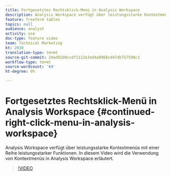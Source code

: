 ```yaml
---
title: Fortgesetztes Rechtsklick-Menü in Analysis Workspace
description: Analysis Workspace verfügt über leistungsstarke Kontextmenüs mit einer Reihe leistungsstarker Funktionen. In diesem Video wird die Verwendung von Kontextmenüs in Analysis Workspace erläutert.
feature: freeform tables
topics: null
audience: analyst
activity: use
doc-type: feature video
team: Technical Marketing
kt: 2030
translation-type: tm+mt
source-git-commit: 24ad92b0ccdf1112e3ed4a0968cd47db757598c3
workflow-type: tm+mt
source-wordcount: '64'
ht-degree: 0%

---
```



# Fortgesetztes Rechtsklick-Menü in Analysis Workspace {#continued-right-click-menu-in-analysis-workspace}

Analysis Workspace verfügt über leistungsstarke Kontextmenüs mit einer Reihe leistungsstarker Funktionen. In diesem Video wird die Verwendung von Kontextmenüs in Analysis Workspace erläutert.

>[!VIDEO](https://video.tv.adobe.com/v/23982/?quality=12)

